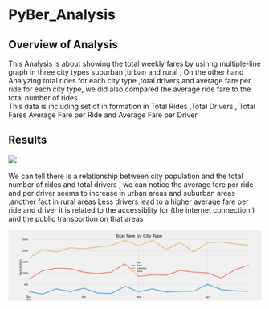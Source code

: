 # PyBer_Analysis


## Overview of Analysis

This Analysis is about showing the total weekly fares by usinng   multiple-line graph in three city types  suburban ,urban and rural , On the other hand Analyzing total rides for each city type ,total drivers  and average fare per ride for each city type, we did also compared   the average ride fare to the total number of rides  
This data is  including set of in formation  in Total Rides	,Total Drivers ,	Total Fares	Average Fare per Ride and 	Average Fare per Driver


## Results


 
 
![](analysis/Fig8.png)




We can tell there is a relationship between city population and the total number of rides and total drivers , we can notice the average fare per ride and per driver seems to increase in urban areas and suburban areas ,another fact  in rural areas Less drivers   lead to a higher average fare per ride and driver 
it is related to  the accessiblity for (the internet connection ) and the public transportion on that areas  

![](analysis/PyBer_fare_summary.png)

